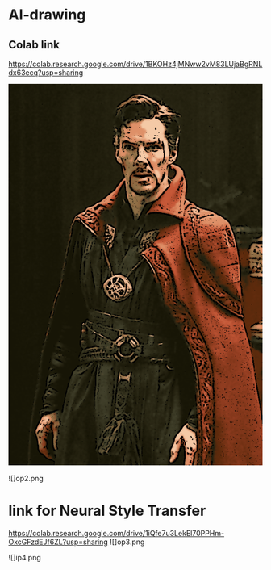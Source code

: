 # AI-drawing

## Colab link 
https://colab.research.google.com/drive/1BKOHz4jMNww2vM83LUjaBgRNLdx63ecq?usp=sharing

![](https://github.com/t-v-k-git/AI-drawing/blob/main/op2.png)

![]op2.png

# link for Neural Style Transfer
https://colab.research.google.com/drive/1iQfe7u3LekEl70PPHm-OxcGFzdEJf6ZL?usp=sharing
![]op3.png

![]ip4.png
